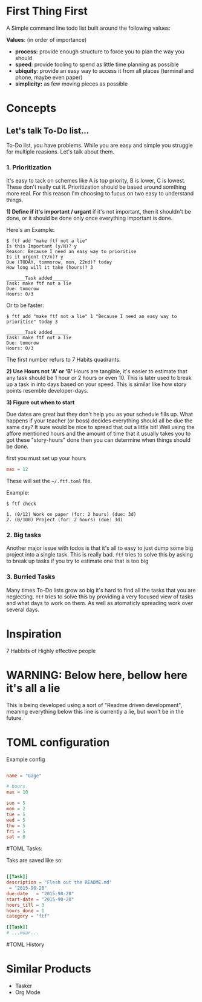 # First Thing First

A Simple command line todo list built around the following values:

__Values__: (in order of importance)

- **process:** provide enough structure to force you to plan the way you should
- **speed**: provide tooling to spend as little time planning as possible
- **ubiquity**: provide an easy way to access it from all places (terminal and phone, maybe even paper)
- **simplicity:** as few moving pieces as possible

# Concepts

## Let's talk To-Do list...

To-Do list, you have problems. While you are easy and simple you struggle for multiple reasions. Let's talk about them.

### 1. Prioritization
It's easy to tack on schemes like A is top priority, B is lower, C is lowest. These don't really cut it. Prioritization should be based around somthing more real. For this reason I'm choosing to fucus on two easy to understand things.

**1) Define if it's important / urgant**
if it's not important, then it shouldn't be done, or it should be done only once everything important is done.

Here's an Example:

```
$ ftf add "make ftf not a lie"
Is this Important (y/N)? y
Reason: Because I need an easy way to prioritise
Is it urgent (Y/n)? y
Due (TODAY, tommorow, mon, 22nd)? today
How long will it take (hours)? 3

_______Task added______
Task: make ftf not a lie
Due: tomorow
Hours: 0/3
```

Or to be faster:

```
$ ftf add "make ftf not a lie" 1 "Because I need an easy way to prioritise" today 3

_______Task added______
Task: make ftf not a lie
Due: tomorow
Hours: 0/3
```

The first number refurs to 7 Habits quadrants.

**2) Use Hours not 'A' or 'B'**
Hours are tangible, it's easier to estimate that any task should be 1 hour or 2 hours or even 10. This is later used to break up a task in into days based on your speed. This is similar like how story points resemble developer-days.

**3) Figure out when to start**

Due dates are great but they don't help you as your schedule fills up. What happens if your teacher (or boss) decides everything should all be due the same day? It sure would be nice to spread that out a little bit! Well using the affore mentioned hours and the amount of time that it usually takes you to got these "story-hours" done then you can determine when things should be done. 

first you must set up your hours

```toml
max = 12
```

These will set the `~/.ftf.toml` file.


Example:
```
$ ftf check

1. (0/12) Work on paper (for: 2 hours) (due: 3d)
2. (0/100) Project (for: 2 hours) (due: 3d)
```

### 2. Big tasks

Another major issue with todos is that it's all to easy to just dump some big project into a single task. This is really bad. `ftf` tries to solve this by asking to break up tasks if you try to estimate one that is too big

### 3. Burried Tasks

Many times To-Do lists grow so big it's hard to find all the tasks that you are neglecting. `ftf` tries to solve this by providing a very focused view of tasks and what days to work on them. As well as atomaticly spreading work over several days.

# Inspiration

7 Habbits of Highly effective people

# WARNING: Below here, bellow here it's all a lie
This is being developed using a sort of "Readme driven development", meaning everything below this line is currently a lie, but won't be in the future.

# TOML configuration

Example config

```toml

name = "Gage"

# hours
max = 10

sun = 5
mon = 2
tue = 5
wed = 5
thu = 5
fri = 5
sat = 0
```

#TOML Tasks:

Taks are saved like so:
```toml

[[Task]]
description = "Flesh out the README.md"
 = "2015-90-28"
due-date   = "2015-90-28"
start-date = "2015-90-28"
hours_till = 3
hours_done = 1
category = "ftf"

[[Task]]
# ...moar...
```

#TOML History


# Similar Products

- Tasker
- Org Mode
